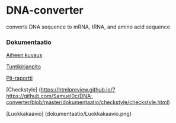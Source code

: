 # DNA-converter

converts DNA sequence to mRNA, tRNA, and amino acid sequence

### Dokumentaatio

[Aiheen kuvaus](dokumentaatio/aiheenKuvausJaRakenne.md)

[Tuntikirjanpito](dokumentaatio/tuntikirjanpito.md)

[Pit-raportti](https://htmlpreview.github.io/?https://github.com/Samuel0c/DNA-converter/blob/master/dokumentaatio/pit-reports/201702171538/index.html)

[Checkstyle] (https://htmlpreview.github.io/?https://github.com/Samuel0c/DNA-converter/blob/master/dokumentaatio/checkstyle/checkstyle.html)

[Luokkakaavio] (dokumentaatio/Luokkakaavio.png)



